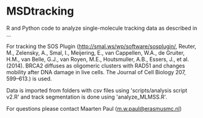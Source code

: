 # MSDtracking

R and Python code to analyze single-molecule tracking data as described in ...

For tracking the SOS Plugin (http://smal.ws/wp/software/sosplugin/, Reuter, M., Zelensky, A., Smal, I., Meijering, E., van Cappellen, W.A., de Gruiter, H.M., van Belle, G.J., van Royen, M.E., Houtsmuller, A.B., Essers, J., et al. (2014). BRCA2 diffuses as oligomeric clusters with RAD51 and changes mobility after DNA damage in live cells. The Journal of Cell Biology 207, 599–613.) is used.

Data is imported from folders with csv files using 'scripts/analysis script v2.R' and track segmentation is done using 'analyze_MLMSS.R'.

For questions please contact Maarten Paul (m.w.paul@erasmusmc.nl)

